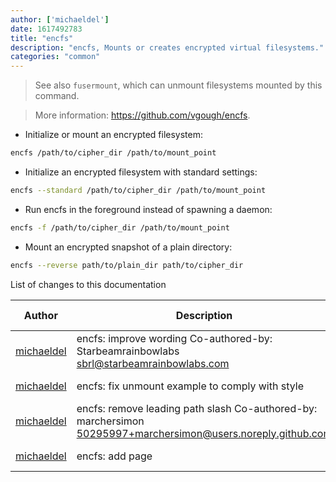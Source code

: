 ```yaml
---
author: ['michaeldel']
date: 1617492783
title: "encfs"
description: "encfs, Mounts or creates encrypted virtual filesystems."
categories: "common"
---
```

> See also `fusermount`, which can unmount filesystems mounted by this command.

> More information: <https://github.com/vgough/encfs>.

- Initialize or mount an encrypted filesystem:

```bash
encfs /path/to/cipher_dir /path/to/mount_point
```

- Initialize an encrypted filesystem with standard settings:

```bash
encfs --standard /path/to/cipher_dir /path/to/mount_point
```

- Run encfs in the foreground instead of spawning a daemon:

```bash
encfs -f /path/to/cipher_dir /path/to/mount_point
```

- Mount an encrypted snapshot of a plain directory:

```bash
encfs --reverse path/to/plain_dir path/to/cipher_dir
```
List of changes to this documentation


Author | Description | ISO 8601 Date | GitHub link
------|-----|-----|-----
[michaeldel](mailto:michaeldel@protonmail.com) | encfs: improve wording Co-authored-by: Starbeamrainbowlabs <sbrl@starbeamrainbowlabs.com> | 2021-04-04T01:33:03 | [65746eb5bb70](https://github.com/tldr-pages/tldr/commit/65746eb5bb7054d9e511daa52abe2c91c4131fe6)
[michaeldel](mailto:michaeldel@protonmail.com) | encfs: fix unmount example to comply with style | 2021-04-04T01:33:03 | [ea5a77b14c19](https://github.com/tldr-pages/tldr/commit/ea5a77b14c195af989ae30f16911495ad5ea6725)
[michaeldel](mailto:michaeldel@protonmail.com) | encfs: remove leading path slash Co-authored-by: marchersimon <50295997+marchersimon@users.noreply.github.com> | 2021-04-04T01:33:03 | [6ff630845697](https://github.com/tldr-pages/tldr/commit/6ff6308456975819a804ff26e4dedcdae6fc40b8)
[michaeldel](mailto:michaeldel@protonmail.com) | encfs: add page | 2021-04-04T01:33:03 | [82e8a32d5c1f](https://github.com/tldr-pages/tldr/commit/82e8a32d5c1f13502dd70125b81e2858df06a832)

